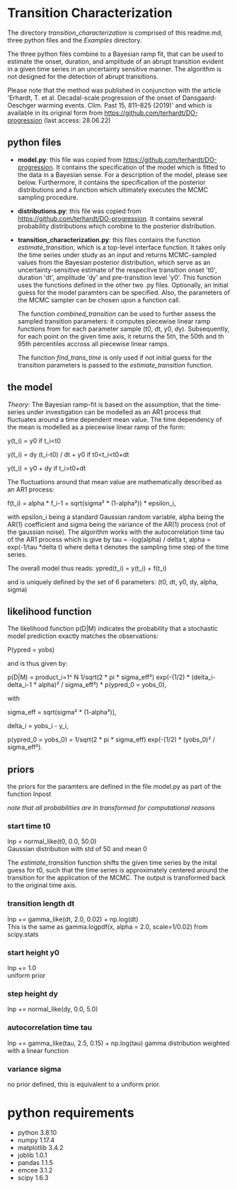 # Transition Characterization

The directory *transition_characterization* is comprised of this
readme.md, three python files and the *Examples* directory.

The three python files combine to a Bayesian ramp fit, that can
be used to estimate the onset, duration, and amplitude of an
abrupt transition evident in a given time series in an
uncertainty sensitive manner. The algorithm is not designed for
the detection of abrupt transitions.

Please note that the method was published in conjunction with the
article 'Erhardt, T. et al. Decadal-scale progression of the
onset of Dansgaard-Oeschger warming events. Clim. Past 15,
811–825 (2019)' and which is available in its original form from
https://github.com/terhardt/DO-progression (last access:
28.06.22)

## python files

* **model.py**: this file was copied from
    https://github.com/terhardt/DO-progression. It contains the
    specification of the model which is fitted to the data in a
    Bayesian sense. For a description of the model, please see
    below. Furthermore, it contains the specification of the
    posterior distributions and a function which ultimately
    executes the MCMC sampling procedure.

* **distributions.py**: this file was copied from
    https://github.com/terhardt/DO-progression. It contains
    several probability distributions which combine to the
    posterior distribution.

* **transition_characterization.py**: this files contains the
    function *estimate_transition*, which is a top-level
    interface function. It takes only the time series under study
    as an input and returns MCMC-sampled values from the Bayesian
    posterior distribution, which serve as an
    uncertainty-sensitive estimate of the respecitve transition
    onset 't0', duration 'dt', amplitude 'dy' and pre-transition
    level 'y0'. This function uses the functions defined in the
    other two .py files. Optionally, an initial guess for the
    model paramters can be specified. Also, the parameters of the
    MCMC sampler can be chosen upon a function call.

    The function *combined_transition* can be used to further
    assess the sampled transition parameters: it computes
    piecewise linear ramp functions from for each parameter
    sample (t0, dt, y0, dy). Subsequently, for each point on the
    given time axis, it returns the 5th, the 50th and th 95th
    percentiles accross all piecewise linear ramps.

    The function *find_trans_time* is only used if not initial
    guess for the transition parameters is passed to the
    *estimate_transition* function. 

## the model 

*Theory*: The Bayesian ramp-fit is based on the assumption, that
the time-series under investigation can be modelled as an AR1
process that fluctuates around a time dependent mean value. The
time dependency of the mean is modelled as a piecewise linear
ramp of the form:

y(t_i) =  y0 if t_i<t0

y(t_i) =  dy (t_i-t0) / dt + y0 if t0<t_i<t0+dt

y(t_i) =  y0 + dy if t_i>t0+dt

The fluctuations around that mean value are mathematically 
described as an AR1 process: 

f(t_i) = alpha * f_i-1 + sqrt(sigma² * (1-alpha²)) * epsilon_i, 

with epsilon_i being a standard Gaussian random variable, alpha
being the AR(1) coefficient and sigma being the variance of the
AR(1) process (not of the gaussian noise). The algorithm works
with the autocorrelation time tau of the AR1 process which is
give by tau = -log(alpha) / delta t, alpha = exp(-1/tau *delta t)
where delta t denotes the sampling time step of the time series.

The overall model thus reads: 
ypred(t_i) = y(t_i) + f(t_i)

and is uniquely defined by the set of 6 parameters: 
(t0, dt, y0, dy, alpha, sigma)

## likelihood function
The likelihood function p(D|M) indicates the probability that a
stochastic model prediction exactly matches the observations:

P(ypred = yobs)

and is thus given by: 

p(D|M) = product_i=1^ N  1/sqrt(2 * pi * sigma_eff²) 
     exp(-(1/2) * (delta_i-delta_i-1 * alpha)² / sigma_eff²)
      * p(ypred_0 = yobs_0), 

with

sigma_eff = sqrt(sigma² * (1-alpha²)),

delta_i = yobs_i - y_i,

p(ypred_0 = yobs_0) = 1/sqrt(2 * pi * sigma_eff) 
                               exp(-(1/2) * (yobs_0)² / sigma_eff²).


## priors
the priors for the paramters are defined in the file model.py as
part of the function lnpost

*note that all probabilities are ln transformed for computational
reasons*


### start time t0
lnp = normal_like(t0, 0.0, 50.0)                
Gaussian distribution with std of 50 and mean 0

The *estimate_transition* function shifts the given time series
by the inital guess for t0, such that the time series is
approximately centered around the transition for the application
of the MCMC. The output is transformed back to the original time
axis. 

### transition length dt
lnp += gamma_like(dt, 2.0, 0.02) + np.log(dt)   
This is the same as gamma.logpdf(x, alpha = 2.0, scale=1/0.02) 
from scipy.stats

### start height y0 
lnp += 1.0        
uniform prior 

### step height dy                              
lnp += normal_like(dy, 0.0, 5.0)

### autocorrelation time tau
lnp += gamma_like(tau, 2.5, 0.15) + np.log(tau) 
gamma distribution weighted with a linear function 

### variance sigma
no prior defined, this is equivalent to a uniform prior. 

# python requirements

* python 3.8.10
* numpy 1.17.4
* matplotlib 3.4.2
* joblib 1.0.1
* pandas 1.1.5
* emcee 3.1.2
* scipy 1.6.3
